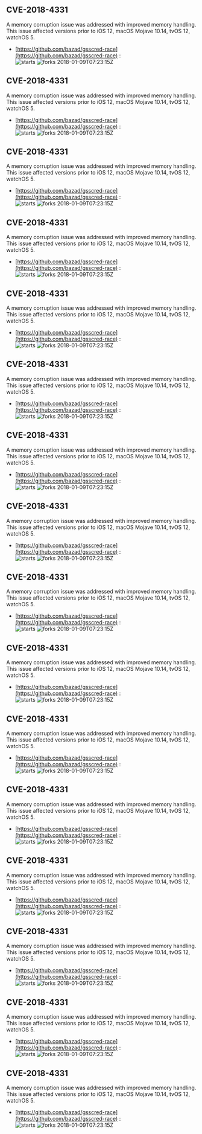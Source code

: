 ## CVE-2018-4331
 A memory corruption issue was addressed with improved memory handling. This issue affected versions prior to iOS 12, macOS Mojave 10.14, tvOS 12, watchOS 5.

- [https://github.com/bazad/gsscred-race](https://github.com/bazad/gsscred-race) :  
![starts](https://img.shields.io/github/stars/bazad/gsscred-race.svg) 
![forks](https://img.shields.io/github/forks/bazad/gsscred-race.svg) 
2018-01-09T07:23:15Z

## CVE-2018-4331
 A memory corruption issue was addressed with improved memory handling. This issue affected versions prior to iOS 12, macOS Mojave 10.14, tvOS 12, watchOS 5.

- [https://github.com/bazad/gsscred-race](https://github.com/bazad/gsscred-race) :  
![starts](https://img.shields.io/github/stars/bazad/gsscred-race.svg) 
![forks](https://img.shields.io/github/forks/bazad/gsscred-race.svg) 
2018-01-09T07:23:15Z

## CVE-2018-4331
 A memory corruption issue was addressed with improved memory handling. This issue affected versions prior to iOS 12, macOS Mojave 10.14, tvOS 12, watchOS 5.

- [https://github.com/bazad/gsscred-race](https://github.com/bazad/gsscred-race) :  
![starts](https://img.shields.io/github/stars/bazad/gsscred-race.svg) 
![forks](https://img.shields.io/github/forks/bazad/gsscred-race.svg) 
2018-01-09T07:23:15Z

## CVE-2018-4331
 A memory corruption issue was addressed with improved memory handling. This issue affected versions prior to iOS 12, macOS Mojave 10.14, tvOS 12, watchOS 5.

- [https://github.com/bazad/gsscred-race](https://github.com/bazad/gsscred-race) :  
![starts](https://img.shields.io/github/stars/bazad/gsscred-race.svg) 
![forks](https://img.shields.io/github/forks/bazad/gsscred-race.svg) 
2018-01-09T07:23:15Z

## CVE-2018-4331
 A memory corruption issue was addressed with improved memory handling. This issue affected versions prior to iOS 12, macOS Mojave 10.14, tvOS 12, watchOS 5.

- [https://github.com/bazad/gsscred-race](https://github.com/bazad/gsscred-race) :  
![starts](https://img.shields.io/github/stars/bazad/gsscred-race.svg) 
![forks](https://img.shields.io/github/forks/bazad/gsscred-race.svg) 
2018-01-09T07:23:15Z

## CVE-2018-4331
 A memory corruption issue was addressed with improved memory handling. This issue affected versions prior to iOS 12, macOS Mojave 10.14, tvOS 12, watchOS 5.

- [https://github.com/bazad/gsscred-race](https://github.com/bazad/gsscred-race) :  
![starts](https://img.shields.io/github/stars/bazad/gsscred-race.svg) 
![forks](https://img.shields.io/github/forks/bazad/gsscred-race.svg) 
2018-01-09T07:23:15Z

## CVE-2018-4331
 A memory corruption issue was addressed with improved memory handling. This issue affected versions prior to iOS 12, macOS Mojave 10.14, tvOS 12, watchOS 5.

- [https://github.com/bazad/gsscred-race](https://github.com/bazad/gsscred-race) :  
![starts](https://img.shields.io/github/stars/bazad/gsscred-race.svg) 
![forks](https://img.shields.io/github/forks/bazad/gsscred-race.svg) 
2018-01-09T07:23:15Z

## CVE-2018-4331
 A memory corruption issue was addressed with improved memory handling. This issue affected versions prior to iOS 12, macOS Mojave 10.14, tvOS 12, watchOS 5.

- [https://github.com/bazad/gsscred-race](https://github.com/bazad/gsscred-race) :  
![starts](https://img.shields.io/github/stars/bazad/gsscred-race.svg) 
![forks](https://img.shields.io/github/forks/bazad/gsscred-race.svg) 
2018-01-09T07:23:15Z

## CVE-2018-4331
 A memory corruption issue was addressed with improved memory handling. This issue affected versions prior to iOS 12, macOS Mojave 10.14, tvOS 12, watchOS 5.

- [https://github.com/bazad/gsscred-race](https://github.com/bazad/gsscred-race) :  
![starts](https://img.shields.io/github/stars/bazad/gsscred-race.svg) 
![forks](https://img.shields.io/github/forks/bazad/gsscred-race.svg) 
2018-01-09T07:23:15Z

## CVE-2018-4331
 A memory corruption issue was addressed with improved memory handling. This issue affected versions prior to iOS 12, macOS Mojave 10.14, tvOS 12, watchOS 5.

- [https://github.com/bazad/gsscred-race](https://github.com/bazad/gsscred-race) :  
![starts](https://img.shields.io/github/stars/bazad/gsscred-race.svg) 
![forks](https://img.shields.io/github/forks/bazad/gsscred-race.svg) 
2018-01-09T07:23:15Z

## CVE-2018-4331
 A memory corruption issue was addressed with improved memory handling. This issue affected versions prior to iOS 12, macOS Mojave 10.14, tvOS 12, watchOS 5.

- [https://github.com/bazad/gsscred-race](https://github.com/bazad/gsscred-race) :  
![starts](https://img.shields.io/github/stars/bazad/gsscred-race.svg) 
![forks](https://img.shields.io/github/forks/bazad/gsscred-race.svg) 
2018-01-09T07:23:15Z

## CVE-2018-4331
 A memory corruption issue was addressed with improved memory handling. This issue affected versions prior to iOS 12, macOS Mojave 10.14, tvOS 12, watchOS 5.

- [https://github.com/bazad/gsscred-race](https://github.com/bazad/gsscred-race) :  
![starts](https://img.shields.io/github/stars/bazad/gsscred-race.svg) 
![forks](https://img.shields.io/github/forks/bazad/gsscred-race.svg) 
2018-01-09T07:23:15Z

## CVE-2018-4331
 A memory corruption issue was addressed with improved memory handling. This issue affected versions prior to iOS 12, macOS Mojave 10.14, tvOS 12, watchOS 5.

- [https://github.com/bazad/gsscred-race](https://github.com/bazad/gsscred-race) :  
![starts](https://img.shields.io/github/stars/bazad/gsscred-race.svg) 
![forks](https://img.shields.io/github/forks/bazad/gsscred-race.svg) 
2018-01-09T07:23:15Z

## CVE-2018-4331
 A memory corruption issue was addressed with improved memory handling. This issue affected versions prior to iOS 12, macOS Mojave 10.14, tvOS 12, watchOS 5.

- [https://github.com/bazad/gsscred-race](https://github.com/bazad/gsscred-race) :  
![starts](https://img.shields.io/github/stars/bazad/gsscred-race.svg) 
![forks](https://img.shields.io/github/forks/bazad/gsscred-race.svg) 
2018-01-09T07:23:15Z

## CVE-2018-4331
 A memory corruption issue was addressed with improved memory handling. This issue affected versions prior to iOS 12, macOS Mojave 10.14, tvOS 12, watchOS 5.

- [https://github.com/bazad/gsscred-race](https://github.com/bazad/gsscred-race) :  
![starts](https://img.shields.io/github/stars/bazad/gsscred-race.svg) 
![forks](https://img.shields.io/github/forks/bazad/gsscred-race.svg) 
2018-01-09T07:23:15Z

## CVE-2018-4331
 A memory corruption issue was addressed with improved memory handling. This issue affected versions prior to iOS 12, macOS Mojave 10.14, tvOS 12, watchOS 5.

- [https://github.com/bazad/gsscred-race](https://github.com/bazad/gsscred-race) :  
![starts](https://img.shields.io/github/stars/bazad/gsscred-race.svg) 
![forks](https://img.shields.io/github/forks/bazad/gsscred-race.svg) 
2018-01-09T07:23:15Z

